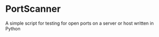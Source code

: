 PortScanner
===============

A simple script for testing for open ports on a server or host written in Python
